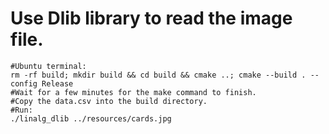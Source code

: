 # Use Dlib library to read the image file.

```
#Ubuntu terminal:
rm -rf build; mkdir build && cd build && cmake ..; cmake --build . --config Release
#Wait for a few minutes for the make command to finish.
#Copy the data.csv into the build directory.
#Run:
./linalg_dlib ../resources/cards.jpg
```